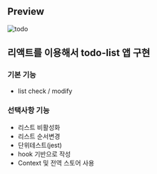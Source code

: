 ## Preview 
![todo](https://user-images.githubusercontent.com/65179725/137449361-59dc29d3-4616-4c68-b54b-d96ce60be06d.PNG)

## 리액트를 이용해서 todo-list 앱 구현

### 기본 기능

- list check / modify

### 선택사항 기능
 
- 리스트 비활성화
- 리스트 순서변경
- 단위테스트(jest)
- hook 기반으로 작성
- Context 및 전역 스토어 사용
 
